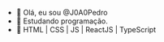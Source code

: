 - 👋 Olá, eu sou @J0A0Pedro
- 🐌 Estudando programação.
- 🌱 HTML | CSS | JS | ReactJS | TypeScript 
<!---
J0A0Pedro/J0A0Pedro is a ✨ special ✨ repository because its `README.md` (this file) appears on your GitHub profile.
You can click the Preview link to take a look at your change
